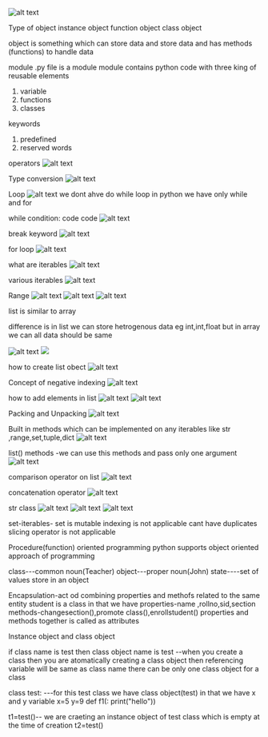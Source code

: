 ![alt text](image-4.png)

Type of object
instance object
function object
class object

object is something which can store data and store data and has methods (functions) to handle data 

module
.py file is a module 
module contains python code with three king of reusable elements 
1) variable
2) functions
3) classes

keywords 
1) predefined
2) reserved words 

operators
![alt text](image.png)

Type conversion 
![alt text](image-1.png)

Loop
![alt text](image-2.png)
we dont ahve do while loop in python we have only while and for 

while condition:
     code 
     code 
![alt text](image-3.png)

break keyword
![alt text](image-4.png)

for loop
![alt text](image-5.png)

what are iterables
![alt text](image-6.png)

various iterables
![alt text](image-7.png)

Range
![alt text](image-8.png)
![alt text](image-9.png)
![alt text](image-10.png)

list is similar to  array

difference is in list we can store hetrogenous data eg int,int,float but in array we can all data should be same 

![alt text](image-11.png)
![ ](image-12.png)

how to create list obect 
![alt text](image-13.png)

Concept of negative indexing
![alt text](image-14.png)

how to add elements in list 
![alt text](image-15.png)
![alt text](image-16.png)

Packing and Unpacking
![alt text](image-17.png)

Built in methods which can  be implemented on any iterables like  str ,range,set,tuple,dict
![alt text](image-18.png)

list() methods -we can use this methods and pass only one argument  
![alt text](image-19.png)

comparison operator on list
![alt text](image-20.png)

concatenation operator 
![alt text](image-21.png)

str class
![alt text](image-22.png)
![alt text](image-23.png)
![alt text](image-24.png)





set-iterables-
set is mutable 
indexing is not applicable 
cant have duplicates 
slicing operator is not applicable



Procedure(function) oriented programming
python supports object oriented approach of programming

class---common noun(Teacher)
object---proper noun(John)
state----set of values store in an object


Encapsulation-act od combining properties and methofs related to the same entity
student is a class
in that we have properties-name ,rollno,sid,section methods-changesection(),promote class(),enrollstudent() 
properties and methods together is called as attributes

Instance object and class object

if class name is test then class object name is test --when you create a class then you are atomatically creating a class object then referencing variable will be same as class name 
there can be only one class object for a class

class test:  ---for this test class we have class object(test) in that we have x and y variable
x=5
y=9
def f1(:
print("hello"))

t1=test()-- we are craeting an instance object of test class which is empty at the time of creation
t2=test()